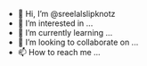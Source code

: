 - 👋 Hi, I’m @sreelalslipknotz
- 👀 I’m interested in ...
- 🌱 I’m currently learning ...
- 💞️ I’m looking to collaborate on ...
- 📫 How to reach me ...

<!---
sreelalslipknotz/sreelalslipknotz is a ✨ special ✨ repository because its `README.md` (this file) appears on your GitHub profile.
You can click the Preview link to take a look at your changes.
--->
